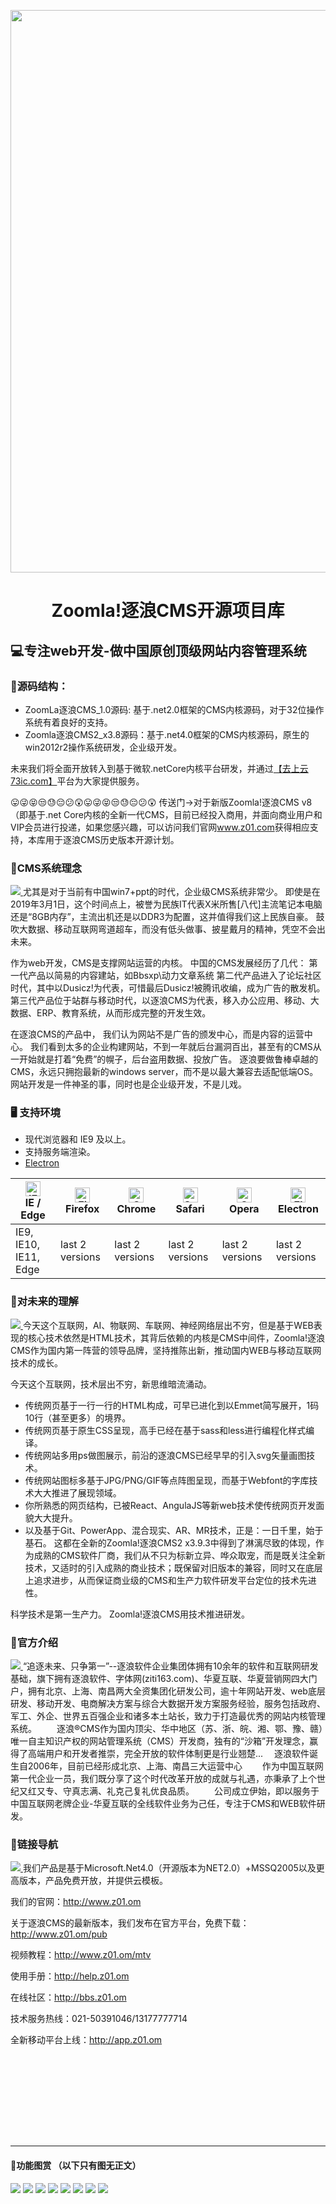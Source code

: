 <p align="center">
  <a href="http://z01.com">
    <img width="900" src="dist/images/ico.svg">
  </a>
</p>

<h1 align="center">Zoomla!逐浪CMS开源项目库</h1>

## 💻专注web开发-做中国原创顶级网站内容管理系统

### 🍈源码结构：
- ZoomLa逐浪CMS_1.0源码:  基于.net2.0框架的CMS内核源码，对于32位操作系统有着良好的支持。
- Zoomla逐浪CMS2_x3.8源码：基于.net4.0框架的CMS内核源码，原生的win2012r2操作系统研发，企业级开发。

未来我们将全面开放转入到基于微软.netCore内核平台研发，并通过<a href="http://www.73ic.com">【去上云73ic.com】</a>平台为大家提供服务。

😛😜😝😒😓😔😕😲😛😜😝😒😓😔😕😲
传送门->对于新版Zoomla!逐浪CMS v8（即基于.net Core内核的全新一代CMS，目前已经投入商用，并面向商业用户和VIP会员进行投递，如果您感兴趣，可以访问我们官网<a href="http://www.z01.com">www.z01.com</a>获得相应支持，本库用于逐浪CMS历史版本开源计划。


### 🍎CMS系统理念
 <a href="http://www.z01.com/mtv">
    <img src="dist/images/t1.jpg">
  </a>
尤其是对于当前有中国win7+ppt的时代，企业级CMS系统非常少。
即使是在2019年3月1日，这个时间点上，被誉为民族IT代表X米所售[八代]主流笔记本电脑还是“8GB内存”，主流出机还是以DDR3为配置，这并值得我们这上民族自豪。
鼓吹大数据、移动互联网弯道超车，而没有低头做事、披星戴月的精神，凭空不会出未来。

作为web开发，CMS是支撑网站运营的内核。
中国的CMS发展经历了几代：
第一代产品以简易的内容建站，如Bbsxp\动力文章系统
第二代产品进入了论坛社区时代，其中以Dusicz!为代表，可惜最后Dusicz!被腾讯收编，成为广告的散发机。
第三代产品位于站群与移动时代，以逐浪CMS为代表，移入办公应用、移动、大数据、ERP、教育系统，从而形成完整的开发生效。

在逐浪CMS的产品中，
我们认为网站不是广告的颁发中心，而是内容的运营中心。
我们看到太多的企业构建网站，不到一年就后台漏洞百出，甚至有的CMS从一开始就是打着“免费”的幌子，后台盗用数据、投放广告。
逐浪要做鲁棒卓越的CMS，永远只拥抱最新的windows server，而不是以最大兼容去适配低端OS。
网站开发是一件神圣的事，同时也是企业级开发，不是儿戏。





### 🖥 支持环境

* 现代浏览器和 IE9 及以上。
* 支持服务端渲染。
* [Electron](http://electron.atom.io/)

| [<img src="https://raw.githubusercontent.com/alrra/browser-logos/master/src/edge/edge_48x48.png" alt="IE / Edge" width="24px" height="24px" />](http://godban.github.io/browsers-support-badges/)</br>IE / Edge | [<img src="https://raw.githubusercontent.com/alrra/browser-logos/master/src/firefox/firefox_48x48.png" alt="Firefox" width="24px" height="24px" />](http://godban.github.io/browsers-support-badges/)</br>Firefox | [<img src="https://raw.githubusercontent.com/alrra/browser-logos/master/src/chrome/chrome_48x48.png" alt="Chrome" width="24px" height="24px" />](http://godban.github.io/browsers-support-badges/)</br>Chrome | [<img src="https://raw.githubusercontent.com/alrra/browser-logos/master/src/safari/safari_48x48.png" alt="Safari" width="24px" height="24px" />](http://godban.github.io/browsers-support-badges/)</br>Safari | [<img src="https://raw.githubusercontent.com/alrra/browser-logos/master/src/opera/opera_48x48.png" alt="Opera" width="24px" height="24px" />](http://godban.github.io/browsers-support-badges/)</br>Opera | [<img src="https://raw.githubusercontent.com/alrra/browser-logos/master/src/electron/electron_48x48.png" alt="Electron" width="24px" height="24px" />](http://godban.github.io/browsers-support-badges/)</br>Electron |
| --------- | --------- | --------- | --------- | --------- | --------- |
| IE9, IE10, IE11, Edge| last 2 versions| last 2 versions| last 2 versions| last 2 versions| last 2 versions


### 💓对未来的理解
 <a href="http://www.z01.com/corp/music">
    <img src="dist/images/t2.jpg">
  </a>
今天这个互联网，AI、物联网、车联网、神经网络层出不穷，但是基于WEB表现的核心技术依然是HTML技术，其背后依赖的内核是CMS中间件，Zoomla!逐浪CMS作为国内第一阵营的领导品牌，坚持推陈出新，推动国内WEB与移动互联网技术的成长。


今天这个互联网，技术层出不穷，新思维暗流涌动。
- 传统网页基于一行一行的HTML构成，可早已进化到以Emmet简写展开，1码10行（甚至更多）的境界。
- 传统网页基于原生CSS呈现，高手已经在基于sass和less进行编程化样式编译。
- 传统网站多用ps做图展示，前沿的逐浪CMS已经早早的引入svg矢量画图技术。
- 传统网站图标多基于JPG/PNG/GIF等点阵图呈现，而基于Webfont的字库技术大大推进了展现领域。
- 你所熟悉的网页结构，已被React、AngulaJS等新web技术使传统网页开发面貌大大提升。
- 以及基于Git、PowerApp、混合现实、AR、MR技术，正是：一日千里，始于基石。
这都在全新的Zoomla!逐浪CMS2 x3.9.3中得到了淋漓尽致的体现，作为成熟的CMS软件厂商，我们从不只为标新立异、哗众取宠，而是既关注全新技术，又适时的引入成熟的商业技术；既保留对旧版本的兼容，同时又在底层上追求进步，从而保证商业级的CMS和生产力软件研发平台定位的技术先进性。


科学技术是第一生产力。
Zoomla!逐浪CMS用技术推进研发。



### 📖官方介绍
 <a href="http://www.z01.com/corp/">
    <img src="dist/images/t3.jpg">
  </a>
“追逐未来、只争第一”--逐浪软件企业集团体拥有10余年的软件和互联网研发基础，旗下拥有逐浪软件、字体网(ziti163.com)、华夏互联、华夏营销网四大门户，拥有北京、上海、南昌两大全资集团化研发公司，逾十年网站开发、web底层研发、移动开发、电商解决方案与综合大数据开发方案服务经验，服务包括政府、军工、外企、世界五百强企业和诸多本土站长，致力于打造最优秀的网站内核管理系统。
 　　逐浪®CMS作为国内顶尖、华中地区（苏、浙、皖、湘、鄂、豫、赣）唯一自主知识产权的网站管理系统（CMS）开发商，独有的“沙箱”开发理念，赢得了高端用户和开发者推崇，完全开放的软件体制更是行业翘楚...
   　逐浪软件诞生自2006年，目前已经形成北京、上海、南昌三大运营中心
 　　作为中国互联网第一代企业一员，我们既分享了这个时代改革开放的成就与礼遇，亦秉承了上个世纪又红又专、守真志满、礼克己复礼优良品质。
 　　公司成立伊始，即以服务于中国互联网老牌企业-华夏互联的全线软件业务为己任，专注于CMS和WEB软件研发。
   

### 🍂链接导航
 <a href="http://www.z01.com/y10/">
    <img src="dist/images/t12.jpg">
  </a>
我们产品是基于Microsoft.Net4.0（开源版本为NET2.0）+MSSQ2005以及更高版本，产品免费开放，并提供云模板。

我们的官网：http://www.z01.om

关于逐浪CMS的最新版本，我们发布在官方平台，免费下载：http://www.z01.om/pub

视频教程：http://www.z01.om/mtv


使用手册：http://help.z01.om

在线社区：http://bbs.z01.om

技术服务热线：021-50391046/13177777714

全新移动平台上线：http://app.z01.om

<hr style="margin-top:10rem"/>

#### 🌚功能图赏 （以下只有图无正文）
<img src="dist/images/t4.jpg">
<img src="dist/images/t5.jpg">
<img src="dist/images/t6.jpg">
<img src="dist/images/t7.jpg">
<img src="dist/images/t8.jpg">
<img src="dist/images/t9.jpg">
<img src="dist/images/t10.jpg">
<img src="dist/images/t11.jpg">
